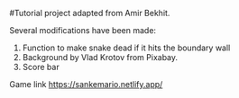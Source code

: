 #Tutorial project adapted from Amir Bekhit. 

Several modifications have been made:
1. Function to make snake dead if it hits the boundary wall
2. Background by Vlad Krotov from Pixabay.
3. Score bar

Game link https://sankemario.netlify.app/
